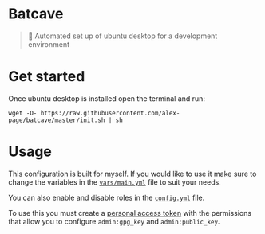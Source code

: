 # Batcave

> 🦇 Automated set up of ubuntu desktop for a development environment


# Get started

Once ubuntu desktop is installed open the terminal and run:

```
wget -O- https://raw.githubusercontent.com/alex-page/batcave/master/init.sh | sh
```

# Usage

This configuration is built for myself. If you would like to use it make sure to change the variables in the [`vars/main.yml`](blob/master/vars/main.yml) file to suit your needs.

You can also enable and disable roles in the [`config.yml`](blob/master/config.yml) file.

To use this you must create a [personal access token](https://help.github.com/articles/creating-a-personal-access-token-for-the-command-line/)  with the permissions that allow you to configure `admin:gpg_key` and `admin:public_key`.

